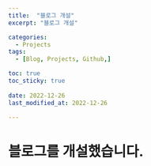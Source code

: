 ```yaml
---
title:  "블로그 개설" 
excerpt: "블로그 개설"

categories:
  - Projects
tags:
  - [Blog, Projects, Github,]

toc: true
toc_sticky: true
 
date: 2022-12-26
last_modified_at: 2022-12-26

---
```



# 블로그를 개설했습니다.

